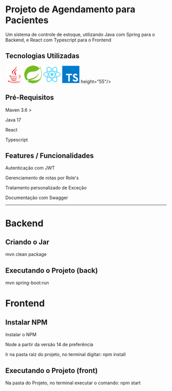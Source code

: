 # Projeto de Agendamento para Pacientes
Um sistema de controle de estoque, utilizando Java com Spring para o Backend, e React com Typescript para o Frontend

## Tecnologias Utilizadas
<div style="display: inline_block" align="left">
  <img alt="lipe-Js" height="55" width="55" src="https://raw.githubusercontent.com/devicons/devicon/master/icons/java/java-plain.svg">
  <img  alt="lipe--CSS" height="55" width="55" src="https://raw.githubusercontent.com/devicons/devicon/master/icons/spring/spring-original.svg">
  <img alt ="lipe-CSS" height="55" width="55" src="https://raw.githubusercontent.com/devicons/devicon/master/icons/react/react-original.svg">
  <img alt ="lipe-CSS" height="55" width="55" src="https://raw.githubusercontent.com/devicons/devicon/master/icons/typescript/typescript-original.svg">
height="55"/>
</div> 


## Pré-Requisitos
<p>Maven 3.6 >
<p>Java 17</p>
<p>React</p>
<p>Typescript</p>

## Features / Funcionalidades
<p>Autenticação com JWT</p>
<p>Gerenciamento de rotas por Role's</p>
<p>Tratamento personalizado de Exceção</p>
<p>Documentação com Swagger</p>

<hr/>



# Backend

## Criando o Jar
mvn clean package

## Executando o Projeto (back)
mvn spring-boot:run

# Frontend

## Instalar NPM
<p>Instalar o NPM</p>
<p>Node a partir da versão 14 de preferência</p>
<p>Ir na pasta raíz do projeto, no terminal digitar: npm install</p>

## Executando o Projeto (front)
<p> Na pasta do Projeto, no terminal executar o comando: npm start</p>



